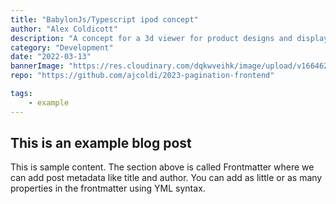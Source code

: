 ```yaml
---
title: "BabylonJs/Typescript ipod concept"
author: "Alex Coldicott"
description: "A concept for a 3d viewer for product designs and displays using Babylonjs, Photopea and typescript"
category: "Development"
date: "2022-03-13"
bannerImage: "https://res.cloudinary.com/dqkwveihk/image/upload/v1664625024/ipod_cyiaat.jpg"
repo: "https://github.com/ajcoldi/2023-pagination-frontend"

tags:
    - example
---
```


## This is an example blog post

This is sample content. The section above is called Frontmatter where we can add post metadata like title and author. You can add as little or as many properties in the frontmatter using YML syntax.